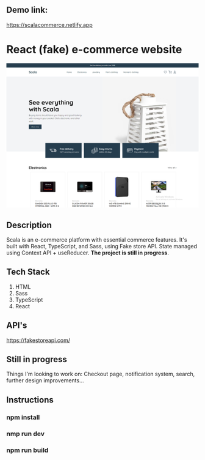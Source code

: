 ## Demo link:
https://scalacommerce.netlify.app

# React (fake) e-commerce website 
![Thumbnail1](https://github.com/rakic997/scala/blob/main/preview.png)

## Description
Scala is an e-commerce platform with essential commerce features. It's built with React, TypeScript, and Sass, using Fake store API. State managed using Context API + useReducer. **The project is still in progress**.

## Tech Stack
1. HTML
2. Sass
3. TypeScript
4. React

## API's
https://fakestoreapi.com/

## Still in progress
Things I'm looking to work on: Checkout page, notification system, search, further design improvements...

## Instructions

### npm install
### nmp run dev
### npm run build
